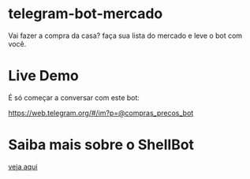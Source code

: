 # telegram-bot-mercado
Vai fazer a compra da casa? faça sua lista do mercado e leve o bot com você.

# Live Demo

É só começar a conversar com este bot:

https://web.telegram.org/#/im?p=@compras_precos_bot

# Saiba mais sobre o ShellBot

[veja aqui](https://github.com/shellscriptx/shellbot/wiki)